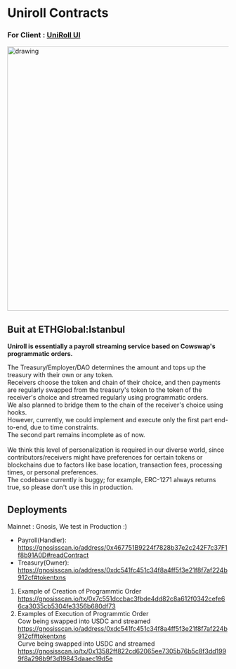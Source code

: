 # Uniroll Contracts
### For Client : [UniRoll UI](https://github.com/karooolis/uniroll-ui) 
<img src="https://github.com/abhishekvispute/uniroll-contracts/assets/46760063/cf55f79f-b781-4051-8373-49516415664c" alt="drawing" width="600"/>

## Buit at ETHGlobal:Istanbul 

**Uniroll is essentially a payroll streaming service based on Cowswap's programmatic orders.**</br>

The Treasury/Employer/DAO determines the amount and tops up the treasury with their own or any token.</br> 
Receivers choose the token and chain of their choice, and then payments are regularly swapped from the treasury's token to the token of the receiver's choice and streamed regularly using programmatic orders.</br> 
We also planned to bridge them to the chain of the receiver's choice using hooks.</br> 
However, currently, we could implement and execute only the first part end-to-end, due to time constraints. </br>
The second part remains incomplete as of now. </br>
</br>
We think this level of personalization is required in our diverse world, since contributors/receivers might have preferences for certain tokens or blockchains due to factors like base location, transaction fees, processing times, or personal preferences. </br>
The codebase currently is buggy; for example, ERC-1271 always returns true, so please don't use this in production. </br>



## Deployments

Mainnet : Gnosis, We test in Production :) </br>
- Payroll(Handler): https://gnosisscan.io/address/0x467751B9224f7828b37e2c242F7c37F1f8b91A0D#readContract </br>
- Treasury(Owner): https://gnosisscan.io/address/0xdc541fc451c34f8a4ff5f3e21f8f7af224b912cf#tokentxns </br>

1. Example of Creation of Programmtic Order </br>
https://gnosisscan.io/tx/0x7c551dccbac3fbde4dd82c8a612f0342cefe66ca3035cb5304fe3356b680df73 </br>
2. Examples of Execution of Programmtic Order  </br>
Cow being swapped into USDC and streamed </br>
https://gnosisscan.io/address/0xdc541fc451c34f8a4ff5f3e21f8f7af224b912cf#tokentxns </br>
Curve being swapped into USDC and streamed </br>
https://gnosisscan.io/tx/0x13582ff822cd62065ee7305b76b5c8f3dd1999f8a298b9f3d19843daaec19d5e </br>

